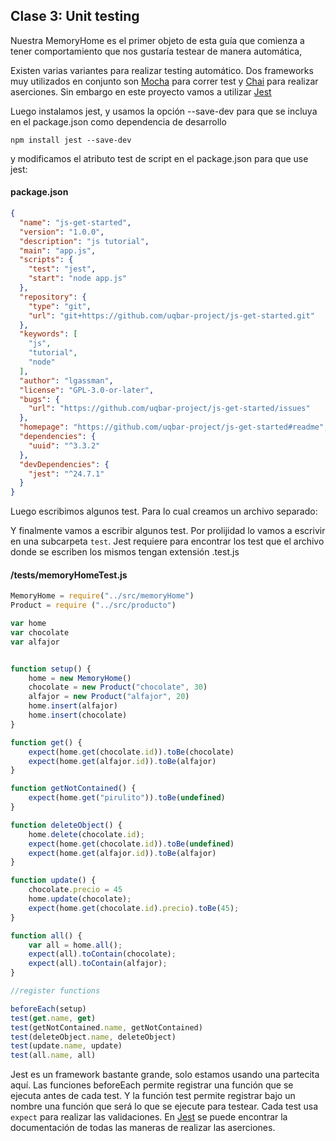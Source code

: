## Clase 3: Unit testing

Nuestra MemoryHome es el primer objeto de esta guía que comienza a tener comportamiento que nos gustaría testear de manera automática, 

Existen varias variantes para realizar testing automático. Dos frameworks muy utilizados en conjunto son [Mocha](https://mochajs.org/) para correr test y [Chai](https://www.chaijs.com/) para realizar aserciones. Sin embargo en este proyecto vamos a utilizar [Jest](https://jestjs.io/)

Luego instalamos jest, y usamos la opción --save-dev para que se incluya en el package.json como dependencia de desarrollo

```
npm install jest --save-dev
```
y modificamos el atributo test de script en el package.json para que use jest:

#### package.json
``` json
{
  "name": "js-get-started",
  "version": "1.0.0",
  "description": "js tutorial",
  "main": "app.js",
  "scripts": {
    "test": "jest",
    "start": "node app.js"
  },
  "repository": {
    "type": "git",
    "url": "git+https://github.com/uqbar-project/js-get-started.git"
  },
  "keywords": [
    "js",
    "tutorial",
    "node"
  ],
  "author": "lgassman",
  "license": "GPL-3.0-or-later",
  "bugs": {
    "url": "https://github.com/uqbar-project/js-get-started/issues"
  },
  "homepage": "https://github.com/uqbar-project/js-get-started#readme",
  "dependencies": {
    "uuid": "^3.3.2"
  },
  "devDependencies": {
    "jest": "^24.7.1"
  }
}

```

Luego escribimos algunos test. Para lo cual creamos un archivo separado:


Y finalmente vamos a escribir algunos test. Por prolijidad lo vamos a escrivir en una subcarpeta `test`. Jest requiere para encontrar los test que el archivo donde se escriben los mismos tengan extensión .test.js

#### /tests/memoryHomeTest.js

``` javascript
MemoryHome = require("../src/memoryHome")
Product = require ("../src/producto")

var home
var chocolate
var alfajor


function setup() {
    home = new MemoryHome()
    chocolate = new Product("chocolate", 30)
    alfajor = new Product("alfajor", 20)
    home.insert(alfajor)
    home.insert(chocolate)
}

function get() {
    expect(home.get(chocolate.id)).toBe(chocolate)
    expect(home.get(alfajor.id)).toBe(alfajor)
}

function getNotContained() {
    expect(home.get("pirulito")).toBe(undefined)
}

function deleteObject() {
    home.delete(chocolate.id);
    expect(home.get(chocolate.id)).toBe(undefined)
    expect(home.get(alfajor.id)).toBe(alfajor)
}

function update() {
    chocolate.precio = 45
    home.update(chocolate);
    expect(home.get(chocolate.id).precio).toBe(45);
}

function all() {
    var all = home.all();
    expect(all).toContain(chocolate);
    expect(all).toContain(alfajor);
}

//register functions

beforeEach(setup)
test(get.name, get)
test(getNotContained.name, getNotContained)
test(deleteObject.name, deleteObject)
test(update.name, update)
test(all.name, all)

```

Jest es un framework bastante grande, solo estamos usando una partecita aquí. Las funciones beforeEach permite registrar una función que se ejecuta antes de cada test. Y la función test permite registrar bajo un nombre una función que será lo que se ejecute para testear. Cada test usa
`expect` para realizar las validaciones. En [Jest](https://jestjs.io/) se puede encontrar la documentación de todas las maneras de realizar las aserciones.
